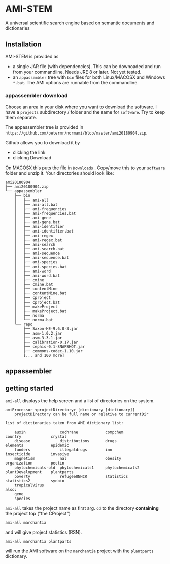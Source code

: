 # AMI-STEM 

A universal scientific search engine based on semantic documents and dictionaries

## Installation

AMI-STEM is provided as 
  
  * a single JAR file (with dependencies). This can be downoaded and run from your commandline. Needs JRE 8 or later. Not yet tested.
  * an `appassembler` tree with `bin` files for both Linux/MACOSX and Windows `*.bat`. The AMI options are runnable from the commandline.
  
### appassembler download

Choose an area in your disk where you want to download the software. I have a `projects` subdirectory / folder and the same for `software`. Try to keep them separate.

The appassembler tree is provided in `https://github.com/petermr/normami/blob/master/ami20180904.zip`. 

Github allows you to download it by 
 * clicking the link 
 * clicking Download 

On MACOSX this puts the file in `Downloads` . Copy/move this to your `software` folder and unzip it. Your directories should look like:
```
ami20180904
├── ami20180904.zip
└── appassembler
    ├── bin
    │   ├── ami-all
    │   ├── ami-all.bat
    │   ├── ami-frequencies
    │   ├── ami-frequencies.bat
    │   ├── ami-gene
    │   ├── ami-gene.bat
    │   ├── ami-identifier
    │   ├── ami-identifier.bat
    │   ├── ami-regex
    │   ├── ami-regex.bat
    │   ├── ami-search
    │   ├── ami-search.bat
    │   ├── ami-sequence
    │   ├── ami-sequence.bat
    │   ├── ami-species
    │   ├── ami-species.bat
    │   ├── ami-word
    │   ├── ami-word.bat
    │   ├── cmine
    │   ├── cmine.bat
    │   ├── contentMine
    │   ├── contentMine.bat
    │   ├── cproject
    │   ├── cproject.bat
    │   ├── makeProject
    │   ├── makeProject.bat
    │   ├── norma
    │   └── norma.bat
    └── repo
        ├── Saxon-HE-9.6.0-3.jar
        ├── asm-1.0.2.jar
        ├── asm-3.3.1.jar
        ├── calibration-0.17.jar
        ├── cephis-0.1-SNAPSHOT.jar
        ├── commons-codec-1.10.jar
        [... and 100 more]
```

## appassembler

## getting started

`ami-all` displays the help screen and a list of directories on the system.
```
amiProcessor <projectDirectory> [dictionary [dictionary]]
    projectDirectory can be full name or relative to currentDir

list of dictionaries taken from AMI dictionary list:

    auxin               cochrane            compchem            country             crystal             
    disease             distributions       drugs               elements            epidemic            
    funders             illegaldrugs        inn                 insecticide         invasive            
    magnetism           nal                 obesity             organization        pectin              
    phytochemicals-old  phytochemicals1     phytochemicals2     plantDevelopment    plantparts          
    poverty             refugeeUNHCR        statistics          statistics2         synbio              
    tropicalVirus       
also:
    gene     
    species     

```

`ami-all` takes the project name as first arg. `cd` to the directory **containing** the project top ("the CProject")
```
ami-all marchantia
```
and will give project statistics (RSN).


```
ami-all marchantia plantparts
```
will run the AMI software on the `marchantia` project with the `plantparts` dictionary.

